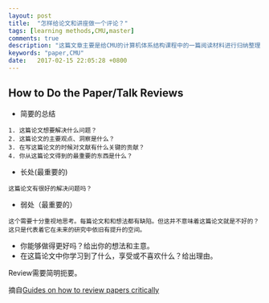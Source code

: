 ```yaml
---
layout: post
title:  "怎样给论文和讲座做一个评论？"
tags: [learning methods,CMU,master]
comments: true
description: "这篇文章主要是给CMU的计算机体系结构课程中的一篇阅读材料进行归纳整理，主要内容是怎样给论文和讲座做一个好一点的评论。"
keywords: "paper,CMU"
date:   2017-02-15 22:05:28 +0800
---
```



## How to Do the Paper/Talk Reviews

- 简要的总结

```
1. 这篇论文想要解决什么问题？
2. 这篇论文的主要观点、洞察是什么？
3. 在写这篇论文的时候对文献有什么关键的贡献？
4. 你从这篇论文得到的最重要的东西是什么？
```

- 长处(最重要的)

```
这篇论文有很好的解决问题吗？
```

- 弱处（最重要的）

```
这个需要十分重视地思考。每篇论文和和想法都有缺陷。但这并不意味着这篇论文就是不好的？这只是代表着它在未来的研究中依旧有提升的空间。
```

- 你能够做得更好吗？给出你的想法和主意。
- 在这篇论文中你学习到了什么，享受或不喜欢什么？给出理由。

Review需要简明扼要。

摘自[Guides on how to review papers critically](http://www.ece.cmu.edu/~ece447/s15/lib/exe/fetch.php?media=onur-447-s15-how-to-do-the-paper-reviews.ppt)

